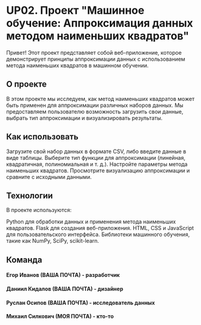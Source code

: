 # UP02. Проект "Машинное обучение: Аппроксимация данных методом наименьших квадратов"
Привет! Этот проект представляет собой веб-приложение, которое демонстрирует принципы аппроксимации данных с использованием метода наименьших квадратов в машинном обучении. 

## О проекте
В этом проекте мы исследуем, как метод наименьших квадратов может быть применен для аппроксимации различных наборов данных. Мы предоставляем пользователю возможность загрузить свои данные, выбрать тип аппроксимации и визуализировать результаты.

## Как использовать
Загрузите свой набор данных в формате CSV, либо введите данные в виде таблицы.
Выберите тип функции для аппроксимации (линейная, квадратичная, полиномиальная и т. д.).
Настройте параметры метода наименьших квадратов.
Просмотрите визуализацию аппроксимации и сравните с исходными данными.

## Технологии
В проекте используются:

Python для обработки данных и применения метода наименьших квадратов.
Flask для создания веб-приложения.
HTML, CSS и JavaScript для пользовательского интерфейса.
Библиотеки машинного обучения, такие как NumPy, SciPy, scikit-learn.

## Команда
#### Егор Иванов (ВАША ПОЧТА) - разработчик
#### Даниил Кидалов (ВАША ПОЧТА) - дизайнер
#### Руслан Осипов (ВАША ПОЧТА) - исследователь данных
#### Михаил Силкович (МОЯ ПОЧТА) - кто-то
